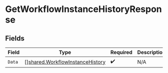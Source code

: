 # GetWorkflowInstanceHistoryResponse


## Fields

| Field                                                                                     | Type                                                                                      | Required                                                                                  | Description                                                                               |
| ----------------------------------------------------------------------------------------- | ----------------------------------------------------------------------------------------- | ----------------------------------------------------------------------------------------- | ----------------------------------------------------------------------------------------- |
| `Data`                                                                                    | [][shared.WorkflowInstanceHistory](../../../pkg/models/shared/workflowinstancehistory.md) | :heavy_check_mark:                                                                        | N/A                                                                                       |